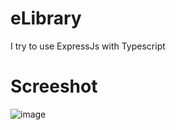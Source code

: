 # eLibrary

I try to use ExpressJs with Typescript



# Screeshot
![image](https://github.com/user-attachments/assets/81d5a7d8-4259-4c8f-96f9-c14675513a6c)
